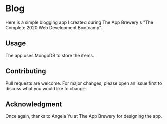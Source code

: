 # Blog

Here is a simple blogging app I created during The App Brewery's "The Complete 2020 Web Development Bootcamp".

## Usage

The app uses MongoDB to store the items.

## Contributing

Pull requests are welcome. For major changes, please open an issue first to discuss what you would like to change.

## Acknowledgment

Once again, thanks to Angela Yu at The App Brewery for designing the app.

